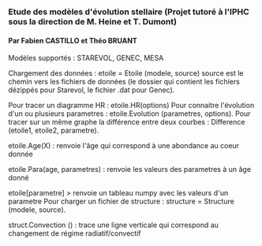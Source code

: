 ### Etude des modèles d'évolution stellaire (Projet tutoré à l'IPHC sous la direction de M. Heine et T. Dumont)
#### Par Fabien CASTILLO et Théo BRUANT

Modèles supportés : STAREVOL, GENEC, MESA

Chargement des données : etoile = Etoile (modele, source)
source est le chemin vers les fichiers de données (le dossier qui contient les fichiers dézippés pour Starevol, le fichier .dat pour Genec).

Pour tracer un diagramme HR : etoile.HR(options)
Pour connaitre l'évolution d'un ou plusieurs parametres : etoile.Evolution (parametres, options).
Pour tracer sur un même graphe la différence entre deux courbes : Difference (etoile1, etoile2, parametre).

etoile.Age(X) : renvoie l'âge qui correspond à une abondance au coeur donnée

etoile.Para(age, parametres) : renvoie les valeurs des parametres à un âge donné

etoile[parametre] > renvoie un tableau numpy avec les valeurs d'un parametre
Pour charger un fichier de structure : structure = Structure (modele, source).

struct.Convection () : trace une ligne verticale qui correspond au changement de régime radiatif/convectif
